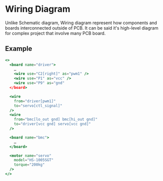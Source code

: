 # Wiring Diagram

Unlike Schematic diagram, Wiring diagram represent how components and boards interconnected outside of PCB. It can be said it's high-level diagram for complex project that involve many PCB board.

## Example

```jsx
<>
  <board name="driver">
    …
    <wire use="C2[right]" as="pwm1" />
    <wire use="P1" as="vcc" />
    <wire use="P9" as="gnd"
  </board>

  <wire
    from="driver[pwm1]"
    to="servo[ctl_signal]"
  />
  <wire
    from="bmc[lo_out gnd] bmc[hi_out gnd]"
    to="driver[vcc gnd] servo[vcc gnd]" 
  />

  <board name="bmc">
    …
  </board>

  <motor name="servo"
    model="HS-1005SGT"
    torque="200kg"
  />
</>
```